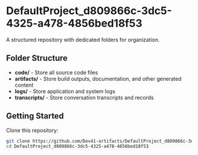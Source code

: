 # DefaultProject_d809866c-3dc5-4325-a478-4856bed18f53
A structured repository with dedicated folders for organization.

## Folder Structure

- **code/** - Store all source code files
- **artifacts/** - Store build outputs, documentation, and other generated content
- **logs/** - Store application and system logs
- **transcripts/** - Store conversation transcripts and records

## Getting Started

Clone this repository:
```bash
git clone https://github.com/Dev41-artifacts/DefaultProject_d809866c-3dc5-4325-a478-4856bed18f53
cd DefaultProject_d809866c-3dc5-4325-a478-4856bed18f53
```
